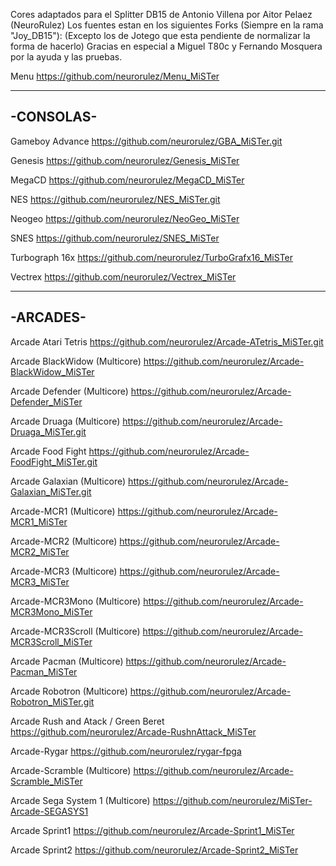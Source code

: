 Cores adaptados para el Splitter DB15 de Antonio Villena por Aitor Pelaez (NeuroRulez)
Los fuentes estan en los siguientes Forks (Siempre en la rama "Joy_DB15"):
(Excepto los de Jotego que esta pendiente de normalizar la forma de hacerlo)
Gracias en especial a Miguel T80c y Fernando Mosquera por la ayuda y las pruebas.

Menu
https://github.com/neurorulez/Menu_MiSTer

----------
-CONSOLAS-
----------
Gameboy Advance
https://github.com/neurorulez/GBA_MiSTer.git

Genesis
https://github.com/neurorulez/Genesis_MiSTer

MegaCD
https://github.com/neurorulez/MegaCD_MiSTer

NES
https://github.com/neurorulez/NES_MiSTer.git

Neogeo
https://github.com/neurorulez/NeoGeo_MiSTer

SNES
https://github.com/neurorulez/SNES_MiSTer

Turbograph 16x
https://github.com/neurorulez/TurboGrafx16_MiSTer

Vectrex
https://github.com/neurorulez/Vectrex_MiSTer

---------
-ARCADES-
---------
Arcade Atari Tetris
https://github.com/neurorulez/Arcade-ATetris_MiSTer.git

Arcade BlackWidow (Multicore)
https://github.com/neurorulez/Arcade-BlackWidow_MiSTer

Arcade Defender (Multicore)
https://github.com/neurorulez/Arcade-Defender_MiSTer

Arcade Druaga (Multicore)
https://github.com/neurorulez/Arcade-Druaga_MiSTer.git

Arcade Food Fight
https://github.com/neurorulez/Arcade-FoodFight_MiSTer.git

Arcade Galaxian (Multicore)
https://github.com/neurorulez/Arcade-Galaxian_MiSTer.git

Arcade-MCR1 (Multicore)
https://github.com/neurorulez/Arcade-MCR1_MiSTer

Arcade-MCR2 (Multicore)
https://github.com/neurorulez/Arcade-MCR2_MiSTer

Arcade-MCR3 (Multicore)
https://github.com/neurorulez/Arcade-MCR3_MiSTer

Arcade-MCR3Mono (Multicore)
https://github.com/neurorulez/Arcade-MCR3Mono_MiSTer

Arcade-MCR3Scroll (Multicore)
https://github.com/neurorulez/Arcade-MCR3Scroll_MiSTer

Arcade Pacman (Multicore)
https://github.com/neurorulez/Arcade-Pacman_MiSTer

Arcade Robotron (Multicore)
https://github.com/neurorulez/Arcade-Robotron_MiSTer.git

Arcade Rush and Atack / Green Beret
https://github.com/neurorulez/Arcade-RushnAttack_MiSTer

Arcade-Rygar
https://github.com/neurorulez/rygar-fpga

Arcade-Scramble (Multicore)
https://github.com/neurorulez/Arcade-Scramble_MiSTer

Arcade Sega System 1 (Multicore)
https://github.com/neurorulez/MiSTer-Arcade-SEGASYS1

Arcade Sprint1
https://github.com/neurorulez/Arcade-Sprint1_MiSTer

Arcade Sprint2
https://github.com/neurorulez/Arcade-Sprint2_MiSTer

